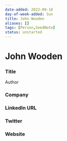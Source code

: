 ```yaml
---
date-added: 2022-09-18
day-of-week-added: Sun
title: John Wooden
aliases: []
tags: [Person,SeedNote]
status: unstarted
---
```


# John Wooden

### Title
Author

### Company


### LinkedIn URL


### Twitter


### Website






